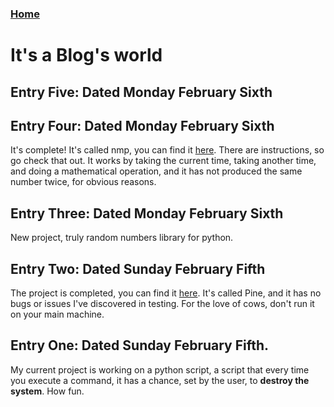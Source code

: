 ### [Home](https://thycowlord.github.io)

# It's a Blog's world


## Entry Five: Dated Monday February Sixth


## Entry Four: Dated Monday February Sixth
It's complete! It's called nmp, you can find it [here](https://github.com/ThyCowLord/nmp).
There are instructions, so go check that out. It works by taking the current time, taking another time, and doing a mathematical operation, and it has not produced the same number twice, for obvious reasons.

## Entry Three: Dated Monday February Sixth
New project, truly random numbers library for python.

## Entry Two: Dated Sunday February Fifth
The project is completed, you can find it [here](https://thycowlord.github.io/pine). It's called Pine, and it has no bugs or issues I've discovered in testing. For the love of cows, don't run it on your main machine.


## Entry One: Dated Sunday February Fifth.
My current project is working on a python script, a script that every time you execute a command, it has a chance, set by the user, to __destroy the system__. How fun.
